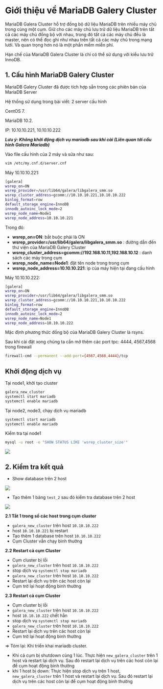 # Giới thiệu về MariaDB Galery Cluster
MariaDB Galera Cluster hỗ trợ đồng bộ dữ liệu MariaDB trên nhiều máy chủ trong cùng một cụm. Giữ cho các máy chủ lưu trữ dữ liệu MariaDB trên tất cả các máy chủ đồng bộ với nhau, trong đó tất cả các máy chủ đều là master, nên có thể đọc ghi như nhau trên tất cả các máy chủ trong mạng lưới. Và quan trọng hơn nó là một phần mềm miễn phí.

Hạn chế của MariaDB Galera Cluster là chỉ có thể sử dụng với kiểu lưu trữ InnoDB.
## 1. Cấu hình MariaDB Galery Cluster
MariaDB Galery Cluster đã được tích hợp sẵn trong các phiên bản của MariaDB Server

Hệ thống sử dụng trong bài viết: 2 server cấu hình

CentOS 7.

MariaDB 10.2.

IP: 10.10.10.221, 10.10.10.222

***Lưu ý: Không khởi động dịch vụ mariadb sau khi cài (Liên quan tới cấu hình Galera Mariadb)***

Vào file cấu hình của 2 máy và sửa như sau:
```sh
vim /etc/my.cnf.d/server.cnf
```
Máy 10.10.10.221:
```sh
[galera]
wsrep_on=ON
wsrep_provider=/usr/lib64/galera/libgalera_smm.so
wsrep_cluster_address=gcomm://10.10.10.221,10.10.10.222
binlog_format=row
default_storage_engine=InnoDB
innodb_autoinc_lock_mode=2
wsrep_node_name=Node1
wsrep_node_address=10.10.10.221
```
Trong đó:
- **wsrep_on=ON**: bắt buộc phải là ON
- **wsrep_provider=/usr/lib64/galera/libgalera_smm.so** : đường dẫn đến thư viện của MariaDB Galery Cluster
- **wsrep_cluster_address=gcomm://192.168.10.11,192.168.10.12** : danh sách các máy trong cụm
- **wsrep_node_name=Node1**: đặt tên node trong trong cụm
- **wsrep_node_address=10.10.10.221**: ip của máy hiện tại đang cấu hình

Máy 10.10.10.222:
```sh
[galera]
wsrep_on=ON
wsrep_provider=/usr/lib64/galera/libgalera_smm.so
wsrep_cluster_address=gcomm://10.10.10.221,10.10.10.222
binlog_format=row
default_storage_engine=InnoDB
innodb_autoinc_lock_mode=2
wsrep_node_name=Node1
wsrep_node_address=10.10.10.222
```
Mặc định phương thức đồng bộ của MariaDB Galery Cluster là rsyns.

Sau khi cài đặt xong chúng ta cần mở thêm các port tpc: 4444, 4567,4568 trong firewall
```sh
firewall-cmd --permanent --add-port={4567,4568,4444}/tcp
```

## Khởi động dịch vụ

Tại node1, khởi tạo cluster
```sh
galera_new_cluster
systemctl start mariadb
systemctl enable mariadb
```
Tại node2, node3, chạy dịch vụ mariadb
```sh
systemctl start mariadb
systemctl enable mariadb
```
Kiểm tra tại node1
```sh
mysql -u root -e "SHOW STATUS LIKE 'wsrep_cluster_size'"
```
<img src=https://i.imgur.com/VYsahhH.png>

## 2. Kiểm tra kết quả
- Show database trên 2 host
<img src=https://i.imgur.com/eY5LbML.png>

- Tạo thêm 1 bảng `test_2` sau đó kiểm tra database trên 2 host
<img src=https://i.imgur.com/yiWglyc.png>

**2.1 Tắt 1 trong số các host trong cụm cluster**
- `galera_new_cluster` trên host `10.10.10.222`
- host `10.10.10.221` bị restart
- Tạo thêm 1 database trên host `10.10.10.222`
- Cụm Cluster vẫn chạy bình thường

**2.2 Restart cả cụm Cluster**
- Cụm cluster bị lỗi
- `galera_new_cluster` trên host `10.10.10.222`
- stop dịch vụ `systemctl stop mariadb`
- `galera_new_cluster` trên host `10.10.10.222`
- Restart lại dịch vụ trên các host còn lại
- Cụm trờ lại hoạt động bình thường

**2.3 Restart cả cụm Cluster**
- Cụm cluster bị lỗi
- `galera_new_cluster` trên host `10.10.10.222`
- host `10.10.10.222` chết hẳn
- stop dịch vụ `systemctl stop mariadb`
- `galera_new_cluster` trên host `10.10.10.222`
- Restart lại dịch vụ trên các host còn lại
- Cụm trờ lại hoạt động bình thường

=> Tóm lại: Khi triển khai mariadb cluster.
- Khi cả cụm bị shutdown cùng 1 lúc. Thực hiện `new_galera_cluster` trên 1 host và restart lại dịch vụ. Sau đó restart lại dịch vụ trên các host còn lại để cụm hoạt động bình thường
- khi 1 host bị down: Thực hiện stop dịch vụ trên 1 host, `new_galera_cluster` trên 1 host và restart lại dịch vụ. Sau đó restart lại dịch vụ trên các host còn lại để cụm hoạt động bình thường

